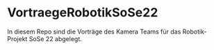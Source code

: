 # VortraegeRobotikSoSe22
In diesem Repo sind die Vorträge des Kamera Teams für das Robotik-Projekt SoSe 22 abgelegt.
